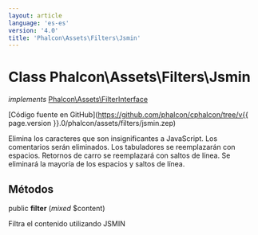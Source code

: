 ```yaml
---
layout: article
language: 'es-es'
version: '4.0'
title: 'Phalcon\Assets\Filters\Jsmin'
---
```

# Class **Phalcon\Assets\Filters\Jsmin**

*implements* [Phalcon\Assets\FilterInterface](Phalcon_Assets_FilterInterface)

[Código fuente en GitHub](https://github.com/phalcon/cphalcon/tree/v{{ page.version }}.0/phalcon/assets/filters/jsmin.zep)

Elimina los caracteres que son insignificantes a JavaScript. Los comentarios serán eliminados. Los tabuladores se reemplazarán con espacios. Retornos de carro se reemplazará con saltos de línea. Se eliminará la mayoría de los espacios y saltos de línea.

## Métodos

public **filter** (*mixed* $content)

Filtra el contenido utilizando JSMIN